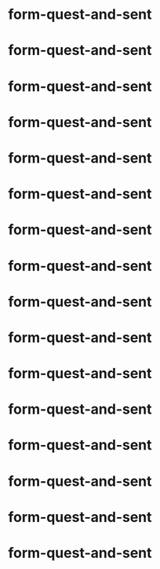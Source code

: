 # form-quest-and-sent
# form-quest-and-sent
# form-quest-and-sent
# form-quest-and-sent
# form-quest-and-sent
# form-quest-and-sent
# form-quest-and-sent
# form-quest-and-sent
# form-quest-and-sent
# form-quest-and-sent
# form-quest-and-sent
# form-quest-and-sent
# form-quest-and-sent
# form-quest-and-sent
# form-quest-and-sent
# form-quest-and-sent
